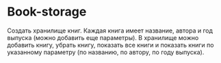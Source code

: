 # Book-storage
Создать хранилище книг. Каждая книга имеет название, автора и год выпуска (можно добавить еще параметры). В хранилище можно добавить книгу, убрать книгу, показать все книги и показать книги по указанному параметру (по названию, по автору, по году выпуска).
